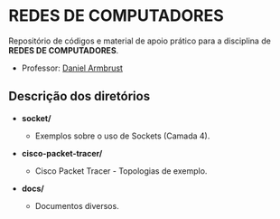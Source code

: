 # REDES DE COMPUTADORES

Repositório de códigos e material de apoio prático para a disciplina de **REDES DE COMPUTADORES**.

- Professor: [Daniel Armbrust](https://www.linkedin.com/in/daniel-armbrust/)

## Descrição dos diretórios

- **socket/**
    - Exemplos sobre o uso de Sockets (Camada 4).

- **cisco-packet-tracer/**
    - Cisco Packet Tracer - Topologias de exemplo.

- **docs/**
    - Documentos diversos.